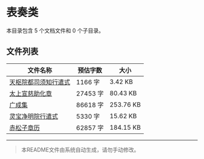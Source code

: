 # 表奏类

本目录包含 5 个文档文件和 0 个子目录。

## 文件列表

| 文件名称 | 预估字数 | 大小 |
|---------|---------|------|
| [天枢院都司须知行遣式](道藏/正统道藏洞玄部/表奏类/天枢院都司须知行遣式.md) | 1166 字 | 3.42 KB |
| [太上宣慈助化章](道藏/正统道藏洞玄部/表奏类/太上宣慈助化章.md) | 27453 字 | 80.43 KB |
| [广成集](道藏/正统道藏洞玄部/表奏类/广成集.md) | 86618 字 | 253.76 KB |
| [灵宝净明院行遣式](道藏/正统道藏洞玄部/表奏类/灵宝净明院行遣式.md) | 5330 字 | 15.62 KB |
| [赤松子章历](道藏/正统道藏洞玄部/表奏类/赤松子章历.md) | 62857 字 | 184.15 KB |

---

> 本README文件由系统自动生成，请勿手动修改。
